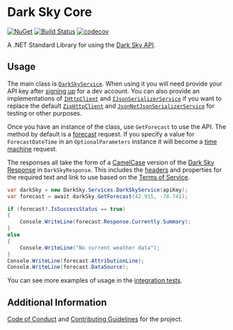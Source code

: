 # Dark Sky Core

[![NuGet](https://img.shields.io/nuget/v/DarkSkyCore.svg?maxAge=2592000)](https://www.nuget.org/packages/DarkSkyCore) [![Build Status](https://dev.azure.com/amweiss/dark-sky-core/_apis/build/status/dark-sky-core-CI)](https://dev.azure.com/amweiss/dark-sky-core/_build/latest?definitionId=5) [![codecov](https://codecov.io/gh/amweiss/dark-sky-core/branch/master/graph/badge.svg)](https://codecov.io/gh/amweiss/dark-sky-core)

A .NET Standard Library for using the [Dark Sky API](https://darksky.net/dev/docs).

## Usage

The main class is [`DarkSkyService`](https://github.com/amweiss/dark-sky-core/blob/master/src/Services/DarkSkyService.cs). When using it you will need provide your API key after [signing up](https://darksky.net/dev/) for a dev account.
You can also provide an implementations of [`IHttpClient`](https://github.com/amweiss/dark-sky-core/blob/master/src/Services/IHttpClient.cs) and [`IJsonSerializerService`](https://github.com/amweiss/dark-sky-core/blob/master/src/Services/IJsonSerializerService.cs) if you want to replace the default [`ZipHttpClient`](https://github.com/amweiss/dark-sky-core/blob/master/src/Services/ZipHttpClient.cs) and [`JsonNetJsonSerializerService`](https://github.com/amweiss/dark-sky-core/blob/master/src/Services/JsonNetJsonSerializerService.cs)
for testing or other purposes.

Once you have an instance of the class, use `GetForecast` to use the API. The method by default is a [forecast](https://darksky.net/dev/docs/forecast) request.
If you specify a value for `ForecastDateTime` in an `OptionalParameters` instance it will become a [time machine](https://darksky.net/dev/docs/time-machine) request.

The responses all take the form of a [CamelCase](https://en.wikipedia.org/wiki/PascalCase) version of the [Dark Sky Response](https://darksky.net/dev/docs/response) in `DarkSkyResponse`.
This includes the [headers](https://darksky.net/dev/docs/response#response) and properties for the required text and link to use based on the [Terms of Service](https://darksky.net/dev/docs/terms).

```csharp
var darkSky = new DarkSky.Services.DarkSkyService(apiKey);
var forecast = await darkSky.GetForecast(42.915, -78.741);

if (forecast?.IsSuccessStatus == true)
{
    Console.WriteLine(forecast.Response.Currently.Summary);
}
else
{
    Console.WriteLine("No current weather data");
}
Console.WriteLine(forecast.AttributionLine);
Console.WriteLine(forecast.DataSource);
```

You can see more examples of usage in the [integration tests](https://github.com/amweiss/dark-sky-core/blob/master/tests/IntegrationTests/Services/DarkSkyServiceIntegrationTests.cs).

## Additional Information

[Code of Conduct](CODE_OF_CONDUCT.md) and [Contributing Guidelines](CONTRIBUTING.md) for the project.
